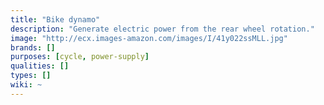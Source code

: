 ```yaml
---
title: "Bike dynamo"
description: "Generate electric power from the rear wheel rotation."
image: "http://ecx.images-amazon.com/images/I/41y022ssMLL.jpg"
brands: []
purposes: [cycle, power-supply]
qualities: []
types: []
wiki: ~
---
```

